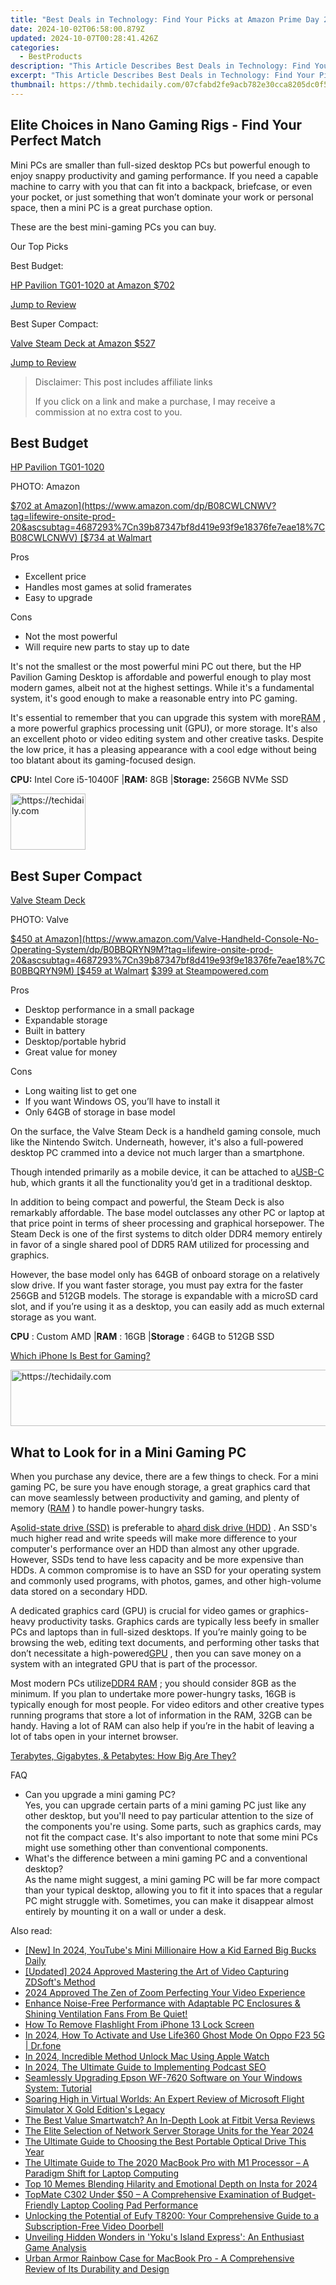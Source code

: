 ```yaml
---
title: "Best Deals in Technology: Find Your Picks at Amazon Prime Day 2024"
date: 2024-10-02T06:58:00.879Z
updated: 2024-10-07T00:28:41.426Z
categories:
  - BestProducts
description: "This Article Describes Best Deals in Technology: Find Your Picks at Amazon Prime Day 2024"
excerpt: "This Article Describes Best Deals in Technology: Find Your Picks at Amazon Prime Day 2024"
thumbnail: https://thmb.techidaily.com/07cfabd2fe9acb782e30cca8205dc0f557a2c3371dbf02532bc0633c00063d56.jpg
---
```


## Elite Choices in Nano Gaming Rigs - Find Your Perfect Match

 Mini PCs are smaller than full-sized desktop PCs but powerful enough to enjoy snappy productivity and gaming performance. If you need a capable machine to carry with you that can fit into a backpack, briefcase, or even your pocket, or just something that won’t dominate your work or personal space, then a mini PC is a great purchase option.

 These are the best mini-gaming PCs you can buy.

 Our Top Picks

 Best Budget:

[HP Pavilion TG01-1020 at Amazon  $702](https://www.amazon.com/dp/B08CWLCNWV?tag=lifewire-onsite-prod-20&ascsubtag=4687293%7Cn39b87347bf8d419e93f9e18376fe7eae18%7CB08CWLCNWV)

[Jump to Review](https://tidio.pxf.io/9grog5)

 Best Super Compact:

[Valve Steam Deck at Amazon  $527](https://www.amazon.com/Valve-Handheld-Console-No-Operating-System/dp/B0BBQRYN9M?tag=lifewire-onsite-prod-20&ascsubtag=4687293%7Cn39b87347bf8d419e93f9e18376fe7eae18%7CB0BBQRYN9M)

[Jump to Review](https://tidio.pxf.io/9grog5)

>  Disclaimer: This post includes affiliate links
>
>  If you click on a link and make a purchase, I may receive a commission at no extra cost to you.
>

## Best Budget

[HP Pavilion TG01-1020](https://www.amazon.com/dp/B08CWLCNWV?tag=lifewire-onsite-prod-20&ascsubtag=4687293%7Cn39b87347bf8d419e93f9e18376fe7eae18%7CB08CWLCNWV)

[](https://www.amazon.com/dp/B08CWLCNWV?tag=lifewire-onsite-prod-20&ascsubtag=4687293%7Cn39b87347bf8d419e93f9e18376fe7eae18%7CB08CWLCNWV)

PHOTO: Amazon

[$702 at Amazon](https://www.amazon.com/dp/B08CWLCNWV?tag=lifewire-onsite-prod-20&ascsubtag=4687293%7Cn39b87347bf8d419e93f9e18376fe7eae18%7CB08CWLCNWV) [$734 at Walmart](https://www.walmart.com/ip/HP-Pavilion-Gaming-Desktop-Intel-Core-i5-10400F-8GB-DDR4-1-DIMM-256GB-NVME-SSD-M-2-Windows-10-Wired-KB-Mouse-3-in-1-NVIDIA-GeForce-GTX-1650-4GB-GDDR5/749183006?slfpid=3)

 Pros

* Excellent price
* Handles most games at solid framerates
* Easy to upgrade

 Cons

* Not the most powerful
* Will require new parts to stay up to date

 It's not the smallest or the most powerful mini PC out there, but the HP Pavilion Gaming Desktop is affordable and powerful enough to play most modern games, albeit not at the highest settings. While it's a fundamental system, it's good enough to make a reasonable entry into PC gaming.

 It's essential to remember that you can upgrade this system with more[RAM](https://www.lifewire.com/what-is-random-access-memory-ram-2618159) , a more powerful graphics processing unit (GPU), or more storage. It's also an excellent photo or video editing system and other creative tasks. Despite the low price, it has a pleasing appearance with a cool edge without being too blatant about its gaming-focused design.

**CPU:** Intel Core i5-10400F |**RAM:** 8GB |**Storage:** 256GB NVMe SSD

<!-- affiliate ads begin -->
<a href="https://aligracehair.sjv.io/c/5597632/2135350/19272" target="_top" id="2135350">
  <img src="//a.impactradius-go.com/display-ad/19272-2135350" border="0" alt="https://techidaily.com" width="120" height="90"/>
</a>
<img height="0" width="0" src="https://aligracehair.sjv.io/i/5597632/2135350/19272" style="position:absolute;visibility:hidden;" border="0" />
<!-- affiliate ads end -->

## Best Super Compact

[Valve Steam Deck](https://www.amazon.com/Valve-Handheld-Console-No-Operating-System/dp/B0BBQRYN9M?tag=lifewire-onsite-prod-20&ascsubtag=4687293%7Cn39b87347bf8d419e93f9e18376fe7eae18%7CB0BBQRYN9M)

[](https://www.amazon.com/Valve-Handheld-Console-No-Operating-System/dp/B0BBQRYN9M?tag=lifewire-onsite-prod-20&ascsubtag=4687293%7Cn39b87347bf8d419e93f9e18376fe7eae18%7CB0BBQRYN9M)

PHOTO: Valve

[$450 at Amazon](https://www.amazon.com/Valve-Handheld-Console-No-Operating-System/dp/B0BBQRYN9M?tag=lifewire-onsite-prod-20&ascsubtag=4687293%7Cn39b87347bf8d419e93f9e18376fe7eae18%7CB0BBQRYN9M) [$459 at Walmart](https://www.walmart.com/ip/Valve-Steam-Deck-64-GB/2237665775) [$399 at Steampowered.com](https://store.steampowered.com/steamdeck)

 Pros

* Desktop performance in a small package
* Expandable storage
* Built in battery
* Desktop/portable hybrid
* Great value for money

 Cons

* Long waiting list to get one
* If you want Windows OS, you’ll have to install it
* Only 64GB of storage in base model

 On the surface, the Valve Steam Deck is a handheld gaming console, much like the Nintendo Switch. Underneath, however, it's also a full-powered desktop PC crammed into a device not much larger than a smartphone.

 Though intended primarily as a mobile device, it can be attached to a[USB-C](https://www.lifewire.com/usb-c-4149490) hub, which grants it all the functionality you’d get in a traditional desktop.

 In addition to being compact and powerful, the Steam Deck is also remarkably affordable. The base model outclasses any other PC or laptop at that price point in terms of sheer processing and graphical horsepower. The Steam Deck is one of the first systems to ditch older DDR4 memory entirely in favor of a single shared pool of DDR5 RAM utilized for processing and graphics.

 However, the base model only has 64GB of onboard storage on a relatively slow drive. If you want faster storage, you must pay extra for the faster 256GB and 512GB models. The storage is expandable with a microSD card slot, and if you’re using it as a desktop, you can easily add as much external storage as you want.

**CPU** : Custom AMD |**RAM** : 16GB |**Storage** : 64GB to 512GB SSD

[Which iPhone Is Best for Gaming?](https://www.lifewire.com/best-gaming-phones-5179702)

<!-- affiliate ads begin -->
<a href="https://appsumo.8odi.net/c/5597632/2087485/7443" target="_top" id="2087485">
  <img src="//a.impactradius-go.com/display-ad/7443-2087485" border="0" alt="https://techidaily.com" width="728" height="90"/>
</a>
<img height="0" width="0" src="https://appsumo.8odi.net/i/5597632/2087485/7443" style="position:absolute;visibility:hidden;" border="0" />
<!-- affiliate ads end -->

## What to Look for in a Mini Gaming PC

 When you purchase any device, there are a few things to check. For a mini gaming PC, be sure you have enough storage, a great graphics card that can move seamlessly between productivity and gaming, and plenty of memory ([RAM](https://www.lifewire.com/what-is-random-access-memory-ram-2618159) ) to handle power-hungry tasks.

 A[solid-state drive (SSD)](https://www.lifewire.com/solid-state-drive-833448) is preferable to a[hard disk drive (HDD)](https://www.lifewire.com/what-is-a-hard-disk-drive-2618152) . An SSD's much higher read and write speeds will make more difference to your computer's performance over an HDD than almost any other upgrade. However, SSDs tend to have less capacity and be more expensive than HDDs. A common compromise is to have an SSD for your operating system and commonly used programs, with photos, games, and other high-volume data stored on a secondary HDD.

 A dedicated graphics card (GPU) is crucial for video games or graphics-heavy productivity tasks. Graphics cards are typically less beefy in smaller PCs and laptops than in full-sized desktops. If you’re mainly going to be browsing the web, editing text documents, and performing other tasks that don’t necessitate a high-powered[GPU](https://www.lifewire.com/what-is-a-gpu-5226033) , then you can save money on a system with an integrated GPU that is part of the processor.

 Most modern PCs utilize[DDR4 RAM](https://www.lifewire.com/ddr4-memory-833028) ; you should consider 8GB as the minimum. If you plan to undertake more power-hungry tasks, 16GB is typically enough for most people. For video editors and other creative types running programs that store a lot of information in the RAM, 32GB can be handy. Having a lot of RAM can also help if you’re in the habit of leaving a lot of tabs open in your internet browser.

[Terabytes, Gigabytes, & Petabytes: How Big Are They?](https://www.lifewire.com/terabytes-gigabytes-amp-petabytes-how-big-are-they-4125169)

 FAQ

* Can you upgrade a mini gaming PC?  
 Yes, you can upgrade certain parts of a mini gaming PC just like any other desktop, but you'll need to pay particular attention to the size of the components you're using. Some parts, such as graphics cards, may not fit the compact case. It's also important to note that some mini PCs might use something other than conventional components.
* What's the difference between a mini gaming PC and a conventional desktop?  
 As the name might suggest, a mini gaming PC will be far more compact than your typical desktop, allowing you to fit it into spaces that a regular PC might struggle with. Sometimes, you can make it disappear almost entirely by mounting it on a wall or under a desk.

<ins class="adsbygoogle"
     style="display:block"
     data-ad-format="autorelaxed"
     data-ad-client="ca-pub-7571918770474297"
     data-ad-slot="1223367746"></ins>

<ins class="adsbygoogle"
     style="display:block"
     data-ad-client="ca-pub-7571918770474297"
     data-ad-slot="8358498916"
     data-ad-format="auto"
     data-full-width-responsive="true"></ins>

<span class="atpl-alsoreadstyle">Also read:</span>
<div><ul>
<li><a href="https://youtube-blog.techidaily.com/n-2024-youtubes-mini-millionaire-how-a-kid-earned-big-bucks-daily/"><u>[New] In 2024, YouTube's Mini Millionaire How a Kid Earned Big Bucks Daily</u></a></li>
<li><a href="https://digital-screen-recording.techidaily.com/updated-2024-approved-mastering-the-art-of-video-capturing-zdsofts-method/"><u>[Updated] 2024 Approved Mastering the Art of Video Capturing ZDSoft's Method</u></a></li>
<li><a href="https://fox-info.techidaily.com/2024-approved-the-zen-of-zoom-perfecting-your-video-experience/"><u>2024 Approved The Zen of Zoom Perfecting Your Video Experience</u></a></li>
<li><a href="https://hardware-tips.techidaily.com/enhance-noise-free-performance-with-adaptable-pc-enclosures-and-shining-ventilation-fans-from-be-quiet/"><u>Enhance Noise-Free Performance with Adaptable PC Enclosures & Shining Ventilation Fans From Be Quiet!</u></a></li>
<li><a href="https://ios-unlock.techidaily.com/how-to-remove-flashlight-from-iphone-13-lock-screen-by-drfone-ios/"><u>How To Remove Flashlight From iPhone 13 Lock Screen</u></a></li>
<li><a href="https://location-social.techidaily.com/in-2024-how-to-activate-and-use-life360-ghost-mode-on-oppo-f23-5g-drfone-by-drfone-virtual-android/"><u>In 2024, How To Activate and Use Life360 Ghost Mode On Oppo F23 5G | Dr.fone</u></a></li>
<li><a href="https://some-knowledge.techidaily.com/in-2024-incredible-method-unlock-mac-using-apple-watch/"><u>In 2024, Incredible Method Unlock Mac Using Apple Watch</u></a></li>
<li><a href="https://fox-direct.techidaily.com/in-2024-the-ultimate-guide-to-implementing-podcast-seo/"><u>In 2024, The Ultimate Guide to Implementing Podcast SEO</u></a></li>
<li><a href="https://win-amazing.techidaily.com/seamlessly-upgrading-epson-wf-7620-software-on-your-windows-system-tutorial/"><u>Seamlessly Upgrading Epson WF-7620 Software on Your Windows System: Tutorial</u></a></li>
<li><a href="https://buynow-reviews.techidaily.com/soaring-high-in-virtual-worlds-an-expert-review-of-microsoft-flight-simulator-x-gold-editions-legacy/"><u>Soaring High in Virtual Worlds: An Expert Review of Microsoft Flight Simulator X Gold Edition's Legacy</u></a></li>
<li><a href="https://buynow-reviews.techidaily.com/the-best-value-smartwatch-an-in-depth-look-at-fitbit-versa-reviews/"><u>The Best Value Smartwatch? An In-Depth Look at Fitbit Versa Reviews</u></a></li>
<li><a href="https://buynow-reviews.techidaily.com/the-elite-selection-of-network-server-storage-units-for-the-year-2024/"><u>The Elite Selection of Network Server Storage Units for the Year 2024</u></a></li>
<li><a href="https://buynow-reviews.techidaily.com/the-ultimate-guide-to-choosing-the-best-portable-optical-drive-this-year/"><u>The Ultimate Guide to Choosing the Best Portable Optical Drive This Year</u></a></li>
<li><a href="https://buynow-reviews.techidaily.com/the-ultimate-guide-to-the-2020-macbook-pro-with-m1-processor-a-paradigm-shift-for-laptop-computing/"><u>The Ultimate Guide to The 2020 MacBook Pro with M1 Processor – A Paradigm Shift for Laptop Computing</u></a></li>
<li><a href="https://instagram-clips.techidaily.com/top-10-memes-blending-hilarity-and-emotional-depth-on-insta-for-2024/"><u>Top 10 Memes Blending Hilarity and Emotional Depth on Insta for 2024</u></a></li>
<li><a href="https://buynow-reviews.techidaily.com/topmate-c302-under-50-a-comprehensive-examination-of-budget-friendly-laptop-cooling-pad-performance/"><u>TopMate C302 Under $50 – A Comprehensive Examination of Budget-Friendly Laptop Cooling Pad Performance</u></a></li>
<li><a href="https://buynow-reviews.techidaily.com/unlocking-the-potential-of-eufy-t8200-your-comprehensive-guide-to-a-subscription-free-video-doorbell/"><u>Unlocking the Potential of Eufy T8200: Your Comprehensive Guide to a Subscription-Free Video Doorbell</u></a></li>
<li><a href="https://buynow-reviews.techidaily.com/unveiling-hidden-wonders-in-yokus-island-express-an-enthusiast-game-analysis/"><u>Unveiling Hidden Wonders in 'Yoku's Island Express': An Enthusiast Game Analysis</u></a></li>
<li><a href="https://buynow-reviews.techidaily.com/urban-armor-rainbow-case-for-macbook-pro-a-comprehensive-review-of-its-durability-and-design/"><u>Urban Armor Rainbow Case for MacBook Pro - A Comprehensive Review of Its Durability and Design</u></a></li>
</ul></div>


